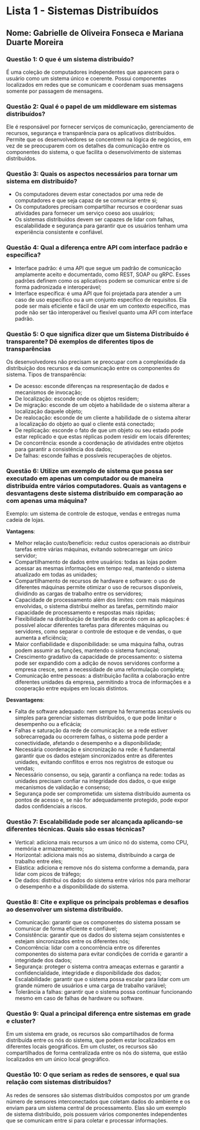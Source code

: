# Lista 1 - Sistemas Distribuídos

## Nome: Gabrielle de Oliveira Fonseca e Mariana Duarte Moreira

### Questão 1: O que é um sistema distribuído?

É uma coleção de computadores independentes que aparecem para o usuário como um sistema único e coerente. Possui componentes localizados em redes que se comunicam e coordenam suas mensagens somente por passagem de mensagens.

### Questão 2: Qual é o papel de um middleware em sistemas distribuídos?

Ele é responsável por fornecer serviços de comunicação, gerenciamento de recursos, segurança e transparência para os aplicativos distribuídos. Permite que os desenvolvedores se concentrem na lógica de negócios, em vez de se preocuparem com os detalhes da comunicação entre os componentes do sistema, o que facilita o desenvolvimento de sistemas distribuídos.

### Questão 3: Quais os aspectos necessários para tornar um sistema em distribuído?

- Os computadores devem estar conectados por uma rede de computadores e que seja capaz de se comunicar entre si;
- Os computadores precisam compartilhar recursos e coordenar suas atividades para fornecer um serviço coeso aos usuários;
- Os sistemas distribuídos devem ser capazes de lidar com falhas, escalabilidade e segurança para garantir que os usuários tenham uma experiência consistente e confiável.

### Questão 4: Qual a diferença entre API com interface padrão e específica?

- Interface padrão: é uma API que segue um padrão de comunicação amplamente aceito e documentado, como REST, SOAP ou gRPC. Esses padrões definem como os aplicativos podem se comunicar entre si de forma padronizada e interoperável;
- Interface específica: é uma API que foi projetada para atender a um caso de uso específico ou a um conjunto específico de requisitos. Ela pode ser mais eficiente e fácil de usar em um contexto específico, mas pode não ser tão interoperável ou flexível quanto uma API com interface padrão.

### Questão 5: O que significa dizer que um Sistema Distribuído é transparente? Dê exemplos de diferentes tipos de transparências

Os desenvolvedores não precisam se preocupar com a complexidade da distribuição dos recursos e da comunicação entre os componentes do sistema. Tipos de transparência:

- De acesso: esconde diferenças na respresentação de dados e mecanismos de invocação;
- De localização: esconde onde os objetos residem;
- De migração: esconde de um objeto a habilidade de o sistema alterar a localização daquele objeto;
- De realocação: esconde de um cliente a habilidade de o sistema alterar a localização do objeto ao qual o cliente está conectado;
- De replicação: esconde o fato de que um objeto ou seu estado pode estar replicado e que estas réplicas podem residir em locais diferentes;
- De concorrência: esonde a coordenação de atividades entre objetos para garantir a consistência dos dados;
- De falhas: esconde falhas e possíveis recuperações de objetos.

### Questão 6: Utilize um exemplo de sistema que possa ser executado em apenas um computador ou de maneira distribuída entre vários computadores. Quais as vantagens e desvantagens deste sistema distribuído em comparação ao com apenas uma máquina?

Exemplo: um sistema de controle de estoque, vendas e entregas numa cadeia de lojas.

**Vantagens**:

- Melhor relação custo/benefício: reduz custos operacionais ao distribuir tarefas entre várias máquinas, evitando sobrecarregar um único servidor;
- Compartilhamento de dados entre usuários: todas as lojas podem acessar as mesmas informações em tempo real, mantendo o sistema atualizado em todas as unidades;
- Compartilhamento de recursos de hardware e software: o uso de diferentes máquinas permite otimizar o uso de recursos disponíveis, dividindo as cargas de trabalho entre os servidores;
- Capacidade de processamento além dos limites: com mais máquinas envolvidas, o sistema distribui melhor as tarefas, permitindo maior capacidade de processamento e respostas mais rápidas;
- Flexibilidade na distribuição de tarefas de acordo com as aplicações: é possível alocar diferentes tarefas para diferentes máquinas ou servidores, como separar o controle de estoque e de vendas, o que aumenta a eficiência;
- Maior confiabilidade e disponibilidade: se uma máquina falha, outras podem assumir as funções, mantendo o sistema funcional;
- Crescimento gradativo da capacidade de processamento: o sistema pode ser expandido com a adição de novos servidores conforme a empresa cresce, sem a necessidade de uma reformulação completa;
- Comunicação entre pessoas: a distribuição facilita a colaboração entre diferentes unidades da empresa, permitindo a troca de informações e a cooperação entre equipes em locais distintos.

**Desvantagens**:

- Falta de software adequado: nem sempre há ferramentas acessíveis ou simples para gerenciar sistemas distribuídos, o que pode limitar o desempenho ou a eficácia;
- Falhas e saturação da rede de comunicação: se a rede estiver sobrecarregada ou ocorrerem falhas, o sistema pode perder a conectividade, afetando o desempenho e a disponibilidade;
- Necessária coordenação e sincronização na rede: é fundamental garantir que os dados estejam sincronizados entre as diferentes unidades, evitando conflitos e erros nos registros de estoque ou vendas;
- Necessário consenso, ou seja, garantir a confiança na rede: todas as unidades precisam confiar na integridade dos dados, o que exige mecanismos de validação e consenso;
- Segurança pode ser comprometida: um sistema distribuído aumenta os pontos de acesso e, se não for adequadamente protegido, pode expor dados confidenciais a riscos.

### Questão 7: Escalabilidade pode ser alcançada aplicando-se diferentes técnicas. Quais são essas técnicas?

- Vertical: adiciona mais recursos a um único nó do sistema, como CPU, memória e armazenamento;
- Horizontal: adiciona mais nós ao sistema, distribuindo a carga de trabalho entre eles;
- Elástica: adiciona e remove nós do sistema conforme a demanda, para lidar com picos de tráfego;
- De dados: distribui os dados do sistema entre vários nós para melhorar o desempenho e a disponibilidade do sistema.

### Questão 8: Cite e explique os principais problemas e desafios ao desenvolver um sistema distribuído.

- Comunicação: garantir que os componentes do sistema possam se comunicar de forma eficiente e confiável;
- Consistência: garantir que os dados do sistema sejam consistentes e estejam sincronizados entre os diferentes nós;
- Concorrência: lidar com a concorrência entre os diferentes componentes do sistema para evitar condições de corrida e garantir a integridade dos dados;
- Segurança: proteger o sistema contra ameaças externas e garantir a confidencialidade, integridade e disponibilidade dos dados;
- Escalabilidade: garantir que o sistema possa escalar para lidar com um grande número de usuários e uma carga de trabalho variável;
- Tolerância a falhas: garantir que o sistema possa continuar funcionando mesmo em caso de falhas de hardware ou software.

### Questão 9: Qual a principal diferença entre sistemas em grade e cluster?

Em um sistema em grade, os recursos são compartilhados de forma distribuída entre os nós do sistema, que podem estar localizados em diferentes locais geográficos. Em um cluster, os recursos são compartilhados de forma centralizada entre os nós do sistema, que estão localizados em um único local geográfico.

### Questão 10: O que seriam as redes de sensores, e qual sua relação com sistemas distribuídos?

As redes de sensores são sistemas distribuídos compostos por um grande número de sensores interconectados que coletam dados do ambiente e os enviam para um sistema central de processamento. Elas são um exemplo de sistema distribuído, pois possuem vários componentes independentes que se comunicam entre si para coletar e processar informações.
